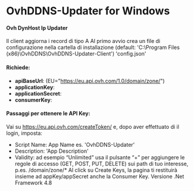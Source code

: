 # OvhDDNS-Updater for Windows
#### Ovh DynHost Ip Updater
Il client aggiorna i record di tipo A
Al primo avvio crea un file di configurazione nella cartella di installazione (default: 'C:\Program Files (x86)\OvhDDNS\OvhDDNS-Updater-Client') 'config.json'
#### Richiede:
- **apiBaseUrl**: (EU="https://eu.api.ovh.com/1.0/domain/zone/")
- **applicationKey**:
- **applicationSecret**:
- **consumerKey**:

#### Passaggi per ottenere le API Key:
Vai su
https://eu.api.ovh.com/createToken/
e, dopo aver effettuato di il login, imposta:
- Script Name: App Name es. 'OvhDDNS-Updater'
- Description: 'App Description'
- Validity: ad esempio “Unlimited”
usa il pulsante “+” per aggiungere le regole di accesso (GET, POST, PUT, DELETE) sui path di tuo interesse, p.es. /domain/zone/*
Al click su Create Keys, la pagina ti restituirà insieme ad appKey/appSecret anche la Consumer Key.
Versione .Net Framework 4.8
